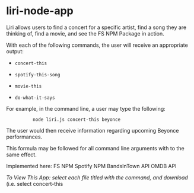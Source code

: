 # liri-node-app


Liri allows users to find a concert for a specific artist, find a song they are thinking of, find a movie, and see the FS NPM Package in action. 

With each of the following commands, the user will receive an appropriate output: 
   * `concert-this`

   * `spotify-this-song`

   * `movie-this`

   * `do-what-it-says`
   
   
   For example, in the command line, a user may type the following: 
              
              node liri.js concert-this beyonce
              
   The user would then receive information regarding upcoming Beyonce performances. 
   
   This formula may be followed for all command line arguments with to the same effect. 
   
   Implemented here: 
      FS NPM
      Spotify NPM
      BandsInTown API
      OMDB API
      
      
  *To View This App: select each file titled with the command, and download*
      (i.e. select concert-this
